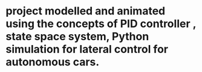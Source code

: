 # project modelled and animated using the concepts of PID controller , state space system, Python simulation for lateral control for autonomous cars.
